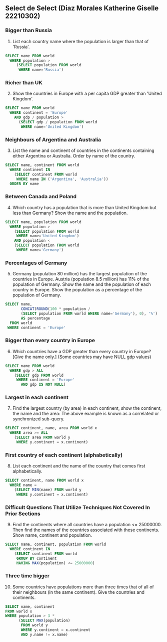 ## Select de Select (Diaz Morales Katherine Giselle 22210302)  


### Bigger than Russia  

1. List each country name where the population is larger than that of 'Russia'.

````sql
SELECT name FROM world
  WHERE population >
     (SELECT population FROM world
      WHERE name='Russia')

````



### Richer than UK  
 
2. Show the countries in Europe with a per capita GDP greater than 'United Kingdom'.

````sql
SELECT name FROM world
  WHERE continent = 'Europe'
    AND gdp / population >
      (SELECT gdp / population FROM world
       WHERE name='United Kingdom')

````




### Neighbours of Argentina and Australia
3. List the name and continent of countries in the continents containing either Argentina or Australia. Order by name of the country.

````sql
SELECT name, continent FROM world
  WHERE continent IN
    (SELECT continent FROM world
     WHERE name IN ('Argentina', 'Australia'))
  ORDER BY name
````



### Between Canada and Poland
4. Which country has a population that is more than United Kingdom but less than Germany? Show the name and the population.

````sql
SELECT name, population FROM world
  WHERE population >
    (SELECT population FROM world
     WHERE name='United Kingdom')
    AND population <
    (SELECT population FROM world
     WHERE name='Germany')
````




### Percentages of Germany
5. Germany (population 80 million) has the largest population of the countries in Europe. Austria (population 8.5 million) has 11% of the population of Germany.
Show the name and the population of each country in Europe. Show the population as a percentage of the population of Germany.

````sql
SELECT name,
       CONCAT(ROUND(100 * population / 
       (SELECT population FROM world WHERE name='Germany'), 0), '%')
       AS percentage
  FROM world
 WHERE continent = 'Europe'
````




### Bigger than every country in Europe
6. Which countries have a GDP greater than every country in Europe? [Give the name only.] (Some countries may have NULL gdp values)

````sql
SELECT name FROM world
  WHERE gdp > ALL
    (SELECT gdp FROM world
     WHERE continent = 'Europe'
       AND gdp IS NOT NULL)
````




### Largest in each continent
7. Find the largest country (by area) in each continent, show the continent, the name and the area:
The above example is known as a correlated or synchronized sub-query.

````sql
SELECT continent, name, area FROM world x
  WHERE area >= ALL
    (SELECT area FROM world y
     WHERE y.continent = x.continent)

````




### First country of each continent (alphabetically)
8. List each continent and the name of the country that comes first alphabetically.

````sql
SELECT continent, name FROM world x
  WHERE name = 
    (SELECT MIN(name) FROM world y
     WHERE y.continent = x.continent)
````




### Difficult Questions That Utilize Techniques Not Covered In Prior Sections
9. Find the continents where all countries have a population <= 25000000. Then find the names of the countries associated with these continents. Show name, continent and population.

````sql
SELECT name, continent, population FROM world
  WHERE continent IN 
    (SELECT continent FROM world
     GROUP BY continent
     HAVING MAX(population) <= 25000000)
````



### Three time bigger
10. Some countries have populations more than three times that of all of their neighbours (in the same continent). Give the countries and continents.

````sql
SELECT name, continent 
FROM world x
WHERE population > 3 * 
      (SELECT MAX(population) 
       FROM world y 
       WHERE y.continent = x.continent 
       AND y.name != x.name)
````


